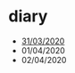 # diary
- [31/03/2020](https://github.com/PeeraTharaphant/diary/blob/master/2020/03/31.md)
- 01/04/2020
- 02/04/2020
